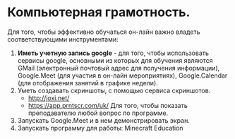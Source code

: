 # Компьютерная грамотность.
Для того, чтобы эффективно обучаться он-лайн важно владеть соответствующими инструментами:
1. **Иметь учетную запись google** - для того, чтобы использовать сервисы google, основными из которых для обучения являются GMail (электронный почтовый адрес для получения информации), Google.Meet (для участия в он-лайн мероприятиях), Google.Calendar (для отображения занятий в графике недели).
2. Уметь создавать скриншоты, с помощью сервиса скриншотов. 
   * <a href = "http://joxi.net/">http://joxi.net/</a> 
   * <a href = "https://app.prntscr.com/uk/ ">https://app.prntscr.com/uk/ </a>
Для того, чтобы показать преподавателю любой вопрос по программе.
3. Запускать Google.Meet и в нем демонстрировать экран.
4. Запускать программу для работы: Minecraft Education